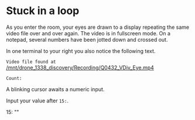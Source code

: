 # Stuck in a loop

As you enter the room, your eyes are drawn to a display repeating the same video file over and over again. The video is in fullscreen mode.
On a notepad, several numbers have been jotted down and crossed out.

In one terminal to your right you also notice the following text.

`Video file found at`
[/mnt/drone_1338_discovery/Recording/Q0432_VDiv_Eye.mp4](https://www.youtube.com/watch?v=5ZC5rHMvkwo)

`Count:`

A blinking cursor awaits a numeric input.

Input your value after `15:`.

<div class="key">
15: ""
</div>
